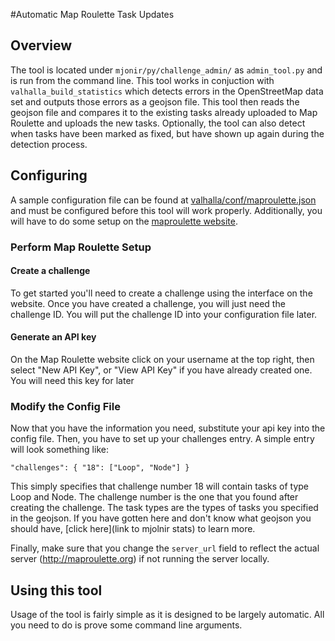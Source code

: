 #Automatic Map Roulette Task Updates

## Overview
The tool is located under `mjonir/py/challenge_admin/` as  `admin_tool.py` and is run from the command line. This tool works in conjuction with `valhalla_build_statistics` which detects errors in the OpenStreetMap data set and outputs those errors as a geojson file. This tool then reads the geojson file and compares it to the existing tasks already uploaded to Map Roulette and uploads the new tasks. Optionally, the tool can also detect when tasks have been marked as fixed, but have shown up again during the detection process.

## Configuring
A sample configuration file can be found at [valhalla/conf/maproulette.json](https://github.com/valhalla/conf/blob/master/maproulette.json) and must be configured before this tool will work properly. Additionally, you will have to do some setup on the [maproulette website](http://maproulette.org).

### Perform Map Roulette Setup
#### Create a challenge
To get started you'll need to create a challenge using the interface on the website. Once you have created a challenge, you will just need the challenge ID. You will put the challenge ID into your configuration file later.

#### Generate an API key
On the Map Roulette website click on your username at the top right, then select "New API Key", or "View API Key" if you have already created one. You will need this key for later

### Modify the Config File
Now that you have the information you need, substitute your api key into the config file. Then, you have to set up your challenges entry. A simple entry will look something like:

`"challenges": { "18": ["Loop", "Node"] }`

This simply specifies that challenge number 18 will contain tasks of type Loop and Node. The challenge number is the one that you found after creating the challenge. The task types are the types of tasks you specified in the geojson.
If you have gotten here and don't know what geojson you should have, [click here](link to mjolnir stats) to learn more.

Finally, make sure that you change the `server_url` field to reflect the actual server (http://maproulette.org) if not running the server locally.

## Using this tool
Usage of the tool is fairly simple as it is designed to be largely automatic. All you need to do is prove some command line arguments.

